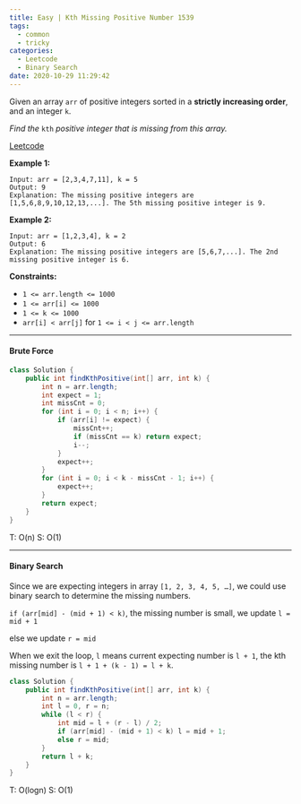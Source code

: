 ```yaml
---
title: Easy | Kth Missing Positive Number 1539
tags:
  - common
  - tricky
categories:
  - Leetcode
  - Binary Search
date: 2020-10-29 11:29:42
---
```


Given an array `arr` of positive integers sorted in a **strictly increasing order**, and an integer `k`.

*Find the* `kth` *positive integer that is missing from this array.*

[Leetcode](https://leetcode.com/problems/kth-missing-positive-number/)

<!--more-->

**Example 1:**

```
Input: arr = [2,3,4,7,11], k = 5
Output: 9
Explanation: The missing positive integers are [1,5,6,8,9,10,12,13,...]. The 5th missing positive integer is 9.
```

**Example 2:**

```
Input: arr = [1,2,3,4], k = 2
Output: 6
Explanation: The missing positive integers are [5,6,7,...]. The 2nd missing positive integer is 6.
```

**Constraints:**

- `1 <= arr.length <= 1000`
- `1 <= arr[i] <= 1000`
- `1 <= k <= 1000`
- `arr[i] < arr[j]` for `1 <= i < j <= arr.length`

---

#### Brute Force 

```java
class Solution {
    public int findKthPositive(int[] arr, int k) {
        int n = arr.length;
        int expect = 1;
        int missCnt = 0;
        for (int i = 0; i < n; i++) {
            if (arr[i] != expect) {
                missCnt++;
                if (missCnt == k) return expect;
                i--;
            }
            expect++;
        }
        for (int i = 0; i < k - missCnt - 1; i++) {
            expect++;
        }
        return expect;
    }
}
```

T: O(n)			S: O(1)

---

#### Binary Search

Since we are expecting integers in array `[1, 2, 3, 4, 5, …]`, we could use binary search to determine the missing numbers.

`if (arr[mid] - (mid + 1) < k)`, the missing number is small, we update `l = mid + 1`

else we update `r = mid`

When we exit the loop, `l` means current expecting number is `l + 1`, the kth missing number is `l + 1 + (k - 1) = l + k`.

```java
class Solution {
    public int findKthPositive(int[] arr, int k) {
        int n = arr.length;
        int l = 0, r = n;
        while (l < r) {
            int mid = l + (r - l) / 2;
            if (arr[mid] - (mid + 1) < k) l = mid + 1;
            else r = mid;
        }
        return l + k;
    }
}
```

T: O(logn)			S: O(1)